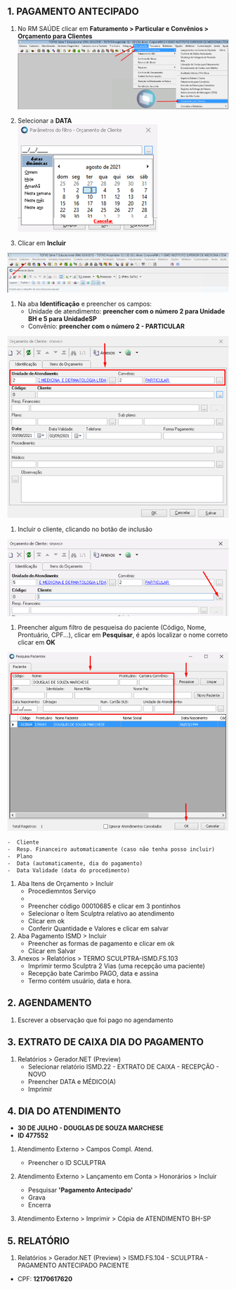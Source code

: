 ## 1.  PAGAMENTO ANTECIPADO
1. No RM SAÚDE clicar em **Faturamento > Particular e Convênios > Orçamento para Clientes**       
![Screenshot_1.png](../_resources/Screenshot_1-2.png)
          
1. Selecionar a **DATA**                                                                                                                               
![Screenshot_2.png](../_resources/Screenshot_2-2.png)

1. Clicar em **Incluir**    
 

![Screenshot_3.png](../_resources/Screenshot_3-1.png)

                                                                                                                                
1.  Na  aba **Identificação** e preencher os campos:
	 - Unidade de atendimento:  **preencher com o número 2 para Unidade BH e 5 para UnidadeSP**    
	 -  Convênio: **preencher com o número 2 - PARTICULAR**

![Screenshot_4.png](../_resources/Screenshot_4-3.png)                                                                                    
1. Incluir o cliente, clicando no botão de inclusão


![Screenshot_5.png](../_resources/Screenshot_5-3.png)

1. Preencher algum filtro de pesqueisa do paciente (Código, Nome, Prontuário, CPF...), clicar em **Pesquisar**, é após localizar o nome correto clicar em **OK**


![Screenshot_6.png](../_resources/Screenshot_6-2.png)



	-  Cliente
	-  Resp. Financeiro automaticamente (caso não tenha posso incluir)
	-  Plano
	-  Data (automaticamente, dia do pagamento)
	-  Data Validade (data do procedimento)
1. Aba Itens de Orçamento > Incluir
	-  Procediemntos Serviço
	-  
	-  Preencher código 00010685 e clicar em 3 pontinhos
	-  Selecionar o Ítem Sculptra relativo ao atendimento
	-  Clicar em ok
	-  Conferir Quantidade e Valores e clicar em salvar
1. Aba Pagamento ISMD > Incluir
	-  Preencher as formas de pagamento e clicar em ok
	- Clicar em Salvar
1. Anexos > Relatórios > TERMO SCULPTRA-ISMD.FS.103
	-  Imprimir termo Sculptra 2 Vias (uma recepção uma paciente)
	- Recepção bate Carimbo PAGO, data e assina
	- Termo contém usuário, data e hora. 
	
## 2. AGENDAMENTO
1. Escrever a observação que foi pago no agendamento

## 3. EXTRATO DE CAIXA DIA DO PAGAMENTO

1. Relatórios > Gerador.NET (Preview)
	- Selecionar relatório ISMD.22 - EXTRATO DE CAIXA - RECEPÇÃO - NOVO
	- Preencher DATA e MÉDICO(A)
	- Imprimir 

## 4. DIA DO ATENDIMENTO
- **30 DE JULHO - DOUGLAS DE SOUZA MARCHESE** 
- **ID 477552**
1. Atendimento Externo > Campos Compl. Atend.
	- Preencher o ID SCULPTRA
	
1. Atendimento Externo > Lançamento em Conta > Honorários > Incluir
	-  Pesquisar **'Pagamento Antecipado'**
	-  Grava
	-  Encerra
1. Atendimento Externo > Imprimir > Cópia de ATENDIMENTO BH-SP

## 5. RELATÓRIO
1. Relatórios > Gerador.NET (Preview) > ISMD.FS.104 - SCULPTRA - PAGAMENTO ANTECIPADO PACIENTE
- CPF: **12170617620**




